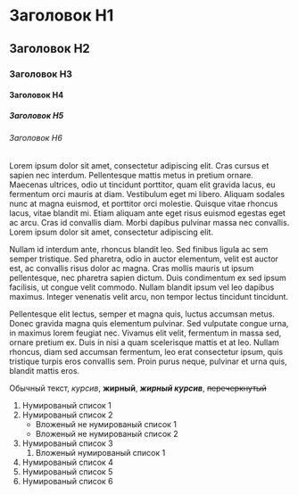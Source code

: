 # Заголовок H1
## Заголовок H2
### Заголовок H3
#### Заголовок H4
##### Заголовок H5
###### Заголовок H6

Lorem ipsum dolor sit amet, consectetur adipiscing elit. Cras cursus et sapien nec interdum. Pellentesque mattis metus in pretium ornare. Maecenas ultrices, odio ut tincidunt porttitor, quam elit gravida lacus, eu fermentum orci mauris at diam. Vestibulum eget mi libero. Aliquam sodales nunc at magna euismod, et porttitor orci molestie. Quisque vitae rhoncus lacus, vitae blandit mi. Etiam aliquam ante eget risus euismod egestas eget ac arcu. Cras id convallis diam. Morbi dapibus pulvinar massa nec convallis. Lorem ipsum dolor sit amet, consectetur adipiscing elit.

Nullam id interdum ante, rhoncus blandit leo. Sed finibus ligula ac sem semper tristique. Sed pharetra, odio in auctor elementum, velit est auctor est, ac convallis risus dolor ac magna. Cras mollis mauris ut ipsum pellentesque, nec pharetra sapien dictum. Duis condimentum ex sed ipsum facilisis, ut congue velit commodo. Nullam blandit ipsum vel leo dapibus maximus. Integer venenatis velit arcu, non tempor lectus tincidunt tincidunt. 

Pellentesque elit lectus, semper et magna quis, luctus accumsan metus. Donec gravida magna quis elementum pulvinar. Sed vulputate congue urna, in maximus lorem feugiat nec. Vivamus elit velit, fermentum in massa sed, ornare pretium ex. Duis in nisi a quam scelerisque mattis et at leo. Nullam rhoncus, diam sed accumsan fermentum, leo erat consectetur ipsum, quis tristique turpis eros convallis sem. Proin purus neque, pulvinar et urna quis, blandit mattis eros.

Обычный текст, *курсив*, **жирный**, ***жирный курсив***, ~~перечеркнутый~~

1. Нумированый список 1
2. Нумированый список 2
    * Вложеный не нумированый список 1
    * Вложеный не нумированый список 2
3. Нумированый список 3
    1. Вложеный нумированый список 1
4. Нумированый список 4
5. Нумированый список 5
6. Нумированый список 6